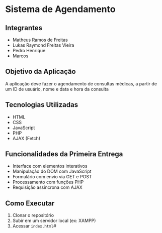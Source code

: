 # Sistema de Agendamento

## Integrantes
- Matheus Ramos de Freitas
- Lukas Raymond Freitas Vieira
- Pedro Henrique
- Marcos

## Objetivo da Aplicação
A aplicação deve fazer o agendamento de consultas médicas, a partir de um ID de usuário, nome e data e hora da consulta

## Tecnologias Utilizadas
- HTML
- CSS
- JavaScript
- PHP
- AJAX (Fetch)

## Funcionalidades da Primeira Entrega
- Interface com elementos interativos
- Manipulação do DOM com JavaScript
- Formulário com envio via GET e POST
- Processamento com funções PHP
- Requisição assíncrona com AJAX

## Como Executar
1. Clonar o repositório
2. Subir em um servidor local (ex: XAMPP)
3. Acessar `index.html`# 
